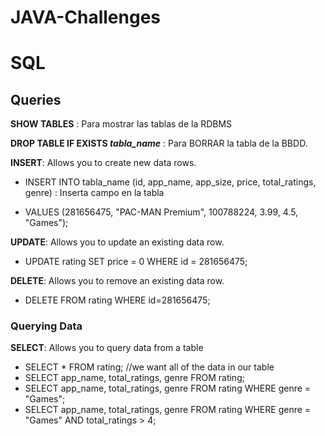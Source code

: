 # JAVA-Challenges

# SQL
## Queries

**SHOW TABLES** : Para mostrar las tablas de la RDBMS

**DROP TABLE IF EXISTS _tabla_name_** : Para BORRAR la tabla de la BBDD.

**INSERT**: Allows you to create new data rows.

  - INSERT INTO tabla_name (id, app_name, app_size, price, total_ratings, genre) : Inserta campo en la tabla

  - VALUES (281656475, "PAC-MAN Premium", 100788224, 3.99, 4.5, "Games");

**UPDATE**: Allows you to update an existing data row.

  - UPDATE rating SET price = 0 WHERE id = 281656475;

**DELETE**: Allows you to remove an existing data row.

  - DELETE FROM rating WHERE id=281656475;

### Querying Data

**SELECT**: Allows you to query data from a table

  - SELECT * FROM rating; //we want all of the data in our table
  - SELECT app_name, total_ratings, genre FROM rating;
  - SELECT app_name, total_ratings, genre FROM rating WHERE genre = "Games";
  - SELECT app_name, total_ratings, genre FROM rating WHERE genre = "Games" AND total_ratings > 4;

